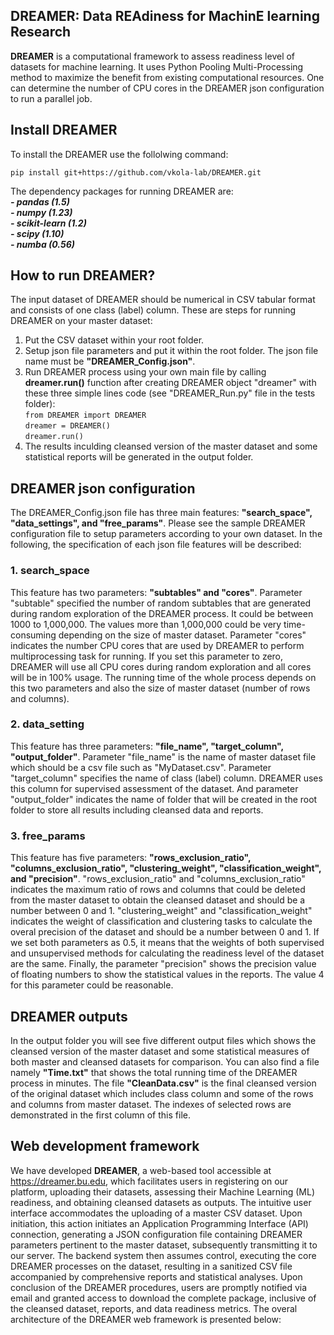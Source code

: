 ## DREAMER: Data REAdiness for MachinE learning Research
**DREAMER** is a computational framework to assess readiness level of datasets for machine learning. It uses Python Pooling Multi-Processing method to maximize the benefit from existing computational resources. One can determine the number of CPU cores in the DREAMER json configuration to run a parallel job.

## Install DREAMER
To install the DREAMER use the follolwing command: 

`pip install git+https://github.com/vkola-lab/DREAMER.git`    
     
The dependency packages for running DREAMER are:    
        ***- pandas (1.5)     
	- numpy (1.23)      
	- scikit-learn (1.2)    
	- scipy (1.10)      
	- numba (0.56)***     


## How to run DREAMER?
The input dataset of DREAMER should be numerical in CSV tabular format and consists of one class (label) column.
These are steps for running DREAMER on your master dataset:
  
1. Put the CSV dataset within your root folder. 
2. Setup json file parameters and put it within the root folder. The json file name must be **"DREAMER_Config.json"**.
3. Run DREAMER process using your own main file by calling **dreamer.run()** function after creating DREAMER object "dreamer"
with these three simple lines code (see "DREAMER_Run.py" file in the tests folder):      
`from DREAMER import DREAMER`    
`dreamer = DREAMER()`      
`dreamer.run()`             
4. The results inculding cleansed version of the master dataset and some statistical reports will be generated in the output
folder.

## DREAMER json configuration
The DREAMER_Config.json file has three main features: **"search_space", "data_settings", and "free_params"**. Please see the
sample DREAMER configuration file to setup parameters according to your own dataset. In the following, the specification
of each json file features will be described:

### 1. search_space
This feature has two parameters: **"subtables" and "cores"**. Parameter "subtable" specified the number of
random subtables that are generated during random exploration of the DREAMER process. It could be between 1000 to 1,000,000.
The values more than 1,000,000 could be very time-consuming depending on the size of master dataset. Parameter "cores" indicates
the number CPU cores that are used by DREAMER to perform multiprocessing task for running. If you set this parameter to zero, 
DREAMER will use all CPU cores during random exploration and all cores will be in 100% usage. The running time of the whole process
depends on this two parameters and also the size of master dataset (number of rows and columns).

### 2. data_setting
This feature has three parameters: **"file_name", "target_column", "output_folder"**. Parameter "file_name" is 
the name of master dataset file which should be a csv file such as "MyDataset.csv". Parameter "target_column" specifies the name 
of class (label) column. DREAMER uses this column for supervised assessment of the dataset. And parameter "output_folder" indicates 
the name of folder that will be created in the root folder to store all results including cleansed data and reports.

### 3. free_params 
This feature has five parameters: **"rows_exclusion_ratio", "columns_exclusion_ratio", "clustering_weight",
"classification_weight", and "precision"**. "rows_exclusion_ratio" and "columns_exclusion_ratio" indicates the maximum ratio 
of rows and columns that could be deleted from the master dataset to obtain the cleansed dataset and should be a number between 0 and 1.
"clustering_weight" and "classification_weight" indicates the weight of classification and clustering tasks to calculate the overal precision
of the dataset and should be a number between 0 and 1. If we set both parameters as 0.5, it means that the weights of both supervised and
unsupervised methods for calculating the readiness level of the dataset are the same. Finally, the parameter "precision" shows the precision
value of floating numbers to show the statistical values in the reports. The value 4 for this parameter could be reasonable.

## DREAMER outputs
In the output folder you will see five different output files which shows the cleansed version of the master dataset and some statistical
measures of both master and cleansed datasets for comparison. You can also find a file namely **"Time.txt"** that shows the total running time
of the DREAMER process in minutes. The file **"CleanData.csv"** is the final cleansed version of the original dataset which includes class column
and some of the rows and columns from master dataset. The indexes of selected rows are demonstrated in the first column of this file.

## Web development framework
We have developed **DREAMER**, a web-based tool accessible at https://dreamer.bu.edu, which facilitates users in registering on our platform, uploading their datasets, assessing their Machine Learning (ML) readiness, and obtaining cleansed datasets as outputs. The intuitive user interface accommodates the uploading of a master CSV dataset. Upon initiation, this action initiates an Application Programming Interface (API) connection, generating a JSON configuration file containing DREAMER parameters pertinent to the master dataset, subsequently transmitting it to our server. The backend system then assumes control, executing the core DREAMER processes on the dataset, resulting in a sanitized CSV file accompanied by comprehensive reports and statistical analyses. Upon conclusion of the DREAMER procedures, users are promptly notified via email and granted access to download the complete package, inclusive of the cleansed dataset, reports, and data readiness metrics. The overal architecture of the DREAMER web framework is presented below:




